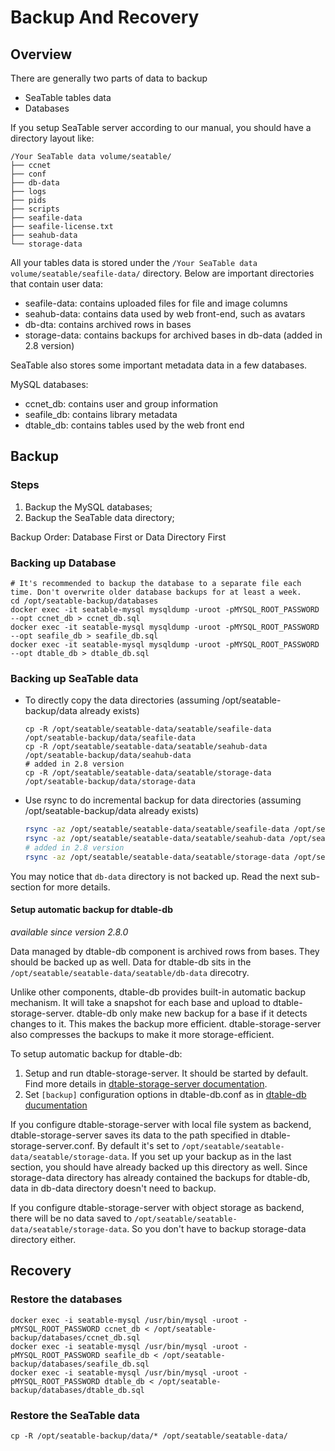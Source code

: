 # Backup And Recovery

## Overview

There are generally two parts of data to backup

* SeaTable tables data
* Databases

If you setup SeaTable server according to our manual, you should have a directory layout like:

```
/Your SeaTable data volume/seatable/
├── ccnet
├── conf
├── db-data
├── logs
├── pids
├── scripts
├── seafile-data
├── seafile-license.txt
├── seahub-data
└── storage-data

```

All your tables data is stored under the `/Your SeaTable data volume/seatable/seafile-data/` directory. Below are important directories that contain user data:

* seafile-data: contains uploaded files for file and image columns
* seahub-data: contains data used by web front-end, such as avatars
* db-dta: contains archived rows in bases
* storage-data: contains backups for archived bases in db-data (added in 2.8 version)

SeaTable also stores some important metadata data in a few databases.

MySQL databases:

* ccnet_db: contains user and group information
* seafile_db: contains library metadata
* dtable_db: contains tables used by the web front end

## Backup

### Steps

1. Backup the MySQL databases;
2. Backup the SeaTable data directory;

Backup Order: Database First or Data Directory First

### Backing up Database

```
# It's recommended to backup the database to a separate file each time. Don't overwrite older database backups for at least a week.
cd /opt/seatable-backup/databases
docker exec -it seatable-mysql mysqldump -uroot -pMYSQL_ROOT_PASSWORD --opt ccnet_db > ccnet_db.sql
docker exec -it seatable-mysql mysqldump -uroot -pMYSQL_ROOT_PASSWORD --opt seafile_db > seafile_db.sql
docker exec -it seatable-mysql mysqldump -uroot -pMYSQL_ROOT_PASSWORD --opt dtable_db > dtable_db.sql

```

### Backing up SeaTable data

* To directly copy the data directories (assuming /opt/seatable-backup/data already exists)

  ```
  cp -R /opt/seatable/seatable-data/seatable/seafile-data /opt/seatable-backup/data/seafile-data
  cp -R /opt/seatable/seatable-data/seatable/seahub-data /opt/seatable-backup/data/seahub-data
  # added in 2.8 version
  cp -R /opt/seatable/seatable-data/seatable/storage-data /opt/seatable-backup/data/storage-data
  ```

* Use rsync to do incremental backup for data directories (assuming /opt/seatable-backup/data already exists)

  ```bash
  rsync -az /opt/seatable/seatable-data/seatable/seafile-data /opt/seatable-backup/data/seafile-data
  rsync -az /opt/seatable/seatable-data/seatable/seahub-data /opt/seatable-backup/data/seahub-data
  # added in 2.8 version
  rsync -az /opt/seatable/seatable-data/seatable/storage-data /opt/seatable-backup/data/storage-data
  ```

You may notice that `db-data` directory is not backed up. Read the next sub-section for more details.

#### Setup automatic backup for dtable-db

_available since version 2.8.0_

Data managed by dtable-db component is archived rows from bases. They should be backed up as well. Data for dtable-db sits in the `/opt/seatable/seatable-data/seatable/db-data` direcotry.

Unlike other components, dtable-db provides built-in automatic backup mechanism. It will take a snapshot for each base and upload to dtable-storage-server. dtable-db only make new backup for a base if it detects changes to it. This makes the backup more efficient. dtable-storage-server also compresses the backups to make it more storage-efficient.

To setup automatic backup for dtable-db:

1. Setup and run dtable-storage-server. It should be started by default. Find more details in [dtable-storage-server documentation](../config/dtable_storage_server_conf.md).
2. Set `[backup]` configuration options in dtable-db.conf as in [dtable-db ducumentation](../config/dtable_db_conf.md)

If you configure dtable-storage-server with local file system as backend, dtable-storage-server saves its data to the path specified in dtable-storage-server.conf. By default it's set to `/opt/seatable/seatable-data/seatable/storage-data`. If you set up your backup as in the last section, you should have already backed up this directory as well. Since storage-data directory has already contained the backups for dtable-db, data in db-data directory doesn't need to backup.

If you configure dtable-storage-server with object storage as backend, there will be no data saved to `/opt/seatable/seatable-data/seatable/storage-data`. So you don't have to backup storage-data directory either.

## Recovery

### Restore the databases

```
docker exec -i seatable-mysql /usr/bin/mysql -uroot -pMYSQL_ROOT_PASSWORD ccnet_db < /opt/seatable-backup/databases/ccnet_db.sql
docker exec -i seatable-mysql /usr/bin/mysql -uroot -pMYSQL_ROOT_PASSWORD seafile_db < /opt/seatable-backup/databases/seafile_db.sql
docker exec -i seatable-mysql /usr/bin/mysql -uroot -pMYSQL_ROOT_PASSWORD dtable_db < /opt/seatable-backup/databases/dtable_db.sql

```

### Restore the SeaTable data

```
cp -R /opt/seatable-backup/data/* /opt/seatable/seatable-data/

```
